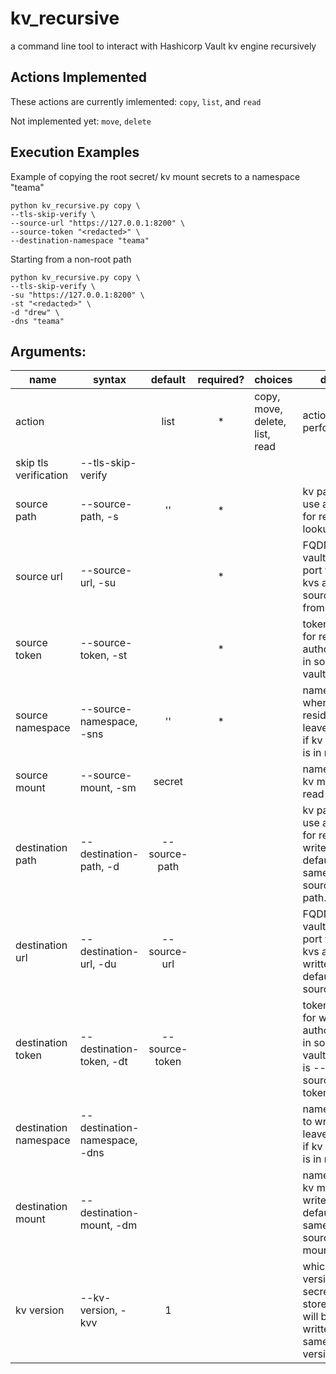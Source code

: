 # kv_recursive
a command line tool to interact with Hashicorp Vault kv engine recursively

## Actions Implemented

These actions are currently imlemented: `copy`, `list`, and `read`

Not implemented yet: `move`, `delete`

## Execution Examples

Example of copying the root secret/ kv mount secrets to a namespace "teama"
```
python kv_recursive.py copy \
--tls-skip-verify \
--source-url "https://127.0.0.1:8200" \
--source-token "<redacted>" \
--destination-namespace "teama"
```

Starting from a non-root path
```
python kv_recursive.py copy \
--tls-skip-verify \
-su "https://127.0.0.1:8200" \
-st "<redacted>" \
-d "drew" \
-dns "teama"
```

## Arguments:

| name                  | syntax                        |     default    | required? | choices                        | desc.                                                                          |
|-----------------------|-------------------------------|:--------------:|:---------:|--------------------------------|--------------------------------------------------------------------------------|
| action                |                               |      list      |     *     | copy, move, delete, list, read | action to perform                                                              |
| skip tls verification | --tls-skip-verify             |                |           |                                |                                                                                |
| source path           | --source-path, -s             |       ''       |     *     |                                | kv path to use as root for recursion lookup                                    |
| source url            | --source-url, -su             |                |     *     |                                | FQDN of vault url with port where kvs are sourced from                         |
| source token          | --source-token, -st           |                |     *     |                                | token used for read authorization in source vault                              |
| source namespace      | --source-namespace, -sns      |       ''       |     *     |                                | namespace where kv resides. leave empty if kv mount is in root                 |
| source mount          | --source-mount, -sm           |     secret     |           |                                | name of the kv mount to read from                                              |
| destination path      | --destination-path, -d        |  --source-path |           |                                | kv path to use as root for recursion write. defaults to same as --source-path. |
| destination url       | --destination-url, -du        |  --source-url  |           |                                | FQDN of vault url with port where kvs are written to. default is --source-url  |
| destination token     | --destination-token, -dt      | --source-token |           |                                | token used for write authorization in source vault. default is --source-token  |
| destination namespace | --destination-namespace, -dns |                |           |                                | namespace to write kvs. leave empty if kv mount is in root                     |
| destination mount     | --destination-mount, -dm      |                |           |                                | name of the kv mount to write to. default is same as --source-mount            |
| kv version            | --kv-version, -kvv            |        1       |           |                                | which kv version secrets are stored as. will be written using same version     |
